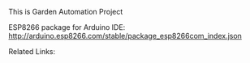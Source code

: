 This is Garden Automation Project

ESP8266 package for Arduino IDE:
http://arduino.esp8266.com/stable/package_esp8266com_index.json

Related Links:

